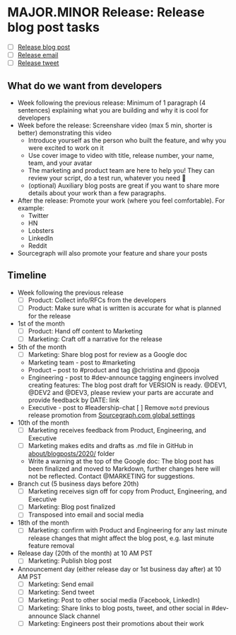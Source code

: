 <!--
This template is used for tracking blog post activities for our monthly major/minor release of Sourcegraph.
-->

# MAJOR.MINOR Release: Release blog post tasks

- [ ] [Release blog post](#)
- [ ] [Release email](#)
- [ ] [Release tweet](#)

## What do we want from developers

- Week following the previous release: Minimum of 1 paragraph (4 sentences) explaining what you are building and why it is cool for developers
- Week before the release: Screenshare video (max 5 min, shorter is better) demonstrating this video
  - Introduce yourself as the person who built the feature, and why you were excited to work on it
  - Use cover image to video with title, release number, your name, team, and your avatar
  - The marketing and product team are here to help you! They can review your script, do a test run, whatever you need 🤩
  - (optional) Auxiliary blog posts are great if you want to share more details about your work than a few paragraphs.
- After the release: Promote your work (where you feel comfortable). For example:
  - Twitter
  - HN
  - Lobsters
  - LinkedIn
  - Reddit
- Sourcegraph will also promote your feature and share your posts

## Timeline

- Week following the previous release
  - [ ] Product: Collect info/RFCs from the developers
  - [ ] Product: Make sure what is written is accurate for what is planned for the release
- 1st of the month
  - [ ] Product: Hand off content to Marketing
  - [ ] Marketing: Craft off a narrative for the release
- 5th of the month
  - [ ] Marketing: Share blog post for review as a Google doc
   - Marketing team - post to #marketing
   - Product – post to #product and tag @christina and @pooja
   - Engineering - post to #dev-announce tagging engineers involved creating features: The blog post draft for VERSION is ready. @DEV1, @DEV2 and @DEV3, please review your parts are accurate and provide feedback by DATE: link
   - Executive - post to #leadership-chat
  [ ] Remove `motd` previous release promotion from [Sourcegraph.com global settings](https://sourcegraph.com/site-admin/global-settings)
- 10th of the month
  - [ ] Marketing receives feedback from Product, Engineering, and Executive
  - [ ] Marketing makes edits and drafts as .md file in GitHub in [about/blogposts/2020/](https://github.com/sourcegraph/about/tree/master/blogposts/2020) folder
   - Write a warning at the top of the Google doc: The blog post has been finalized and moved to Markdown, further changes here will not be reflected. Contact @MARKETING for suggestions.
- Branch cut (5 business days before 20th)
  - [ ] Marketing receives sign off for copy from Product, Engineering, and Executive
  - [ ] Marketing: Blog post finalized
  - [ ] Transposed into email and social media
- 18th of the month
  - [ ] Marketing: confirm with Product and Engineering for any last minute release changes that might affect the blog post, e.g. last minute feature removal
- Release day (20th of the month) at 10 AM PST
  - [ ] Marketing: Publish blog post
- Announcement day (either release day or 1st business day after) at 10 AM PST
  - [ ] Marketing: Send email
  - [ ] Marketing: Send tweet
  - [ ] Marketing: Post to other social media (Facebook, LinkedIn)
  - [ ] Marketing: Share links to blog posts, tweet, and other social in #dev-announce Slack channel  
  - [ ] Marketing: Engineers post their promotions about their work
